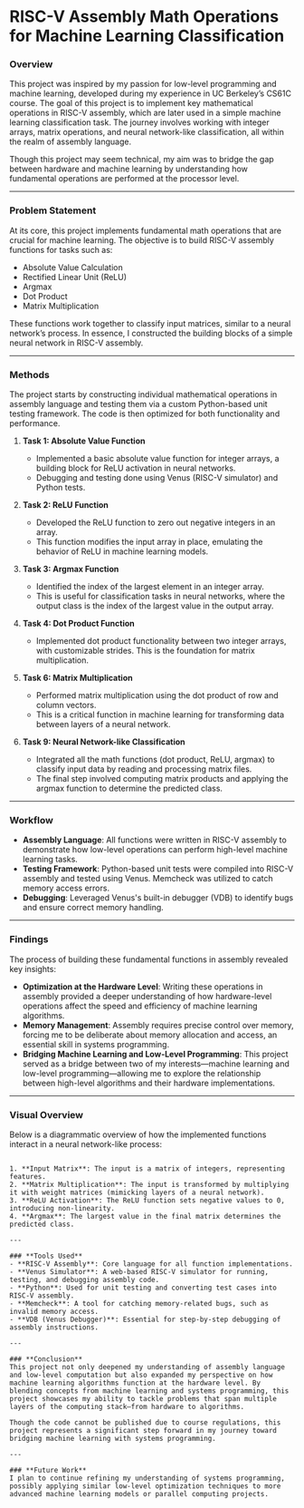 # **RISC-V Assembly Math Operations for Machine Learning Classification**

### **Overview**
This project was inspired by my passion for low-level programming and machine learning, developed during my experience in UC Berkeley’s CS61C course. The goal of this project is to implement key mathematical operations in RISC-V assembly, which are later used in a simple machine learning classification task. The journey involves working with integer arrays, matrix operations, and neural network-like classification, all within the realm of assembly language.

Though this project may seem technical, my aim was to bridge the gap between hardware and machine learning by understanding how fundamental operations are performed at the processor level.

---

### **Problem Statement**
At its core, this project implements fundamental math operations that are crucial for machine learning. The objective is to build RISC-V assembly functions for tasks such as:
- Absolute Value Calculation
- Rectified Linear Unit (ReLU)
- Argmax
- Dot Product
- Matrix Multiplication

These functions work together to classify input matrices, similar to a neural network’s process. In essence, I constructed the building blocks of a simple neural network in RISC-V assembly.

---

### **Methods**
The project starts by constructing individual mathematical operations in assembly language and testing them via a custom Python-based unit testing framework. The code is then optimized for both functionality and performance. 

1. **Task 1: Absolute Value Function**
   - Implemented a basic absolute value function for integer arrays, a building block for ReLU activation in neural networks.
   - Debugging and testing done using Venus (RISC-V simulator) and Python tests.
   
2. **Task 2: ReLU Function**
   - Developed the ReLU function to zero out negative integers in an array.
   - This function modifies the input array in place, emulating the behavior of ReLU in machine learning models.
   
3. **Task 3: Argmax Function**
   - Identified the index of the largest element in an integer array.
   - This is useful for classification tasks in neural networks, where the output class is the index of the largest value in the output array.
   
4. **Task 4: Dot Product Function**
   - Implemented dot product functionality between two integer arrays, with customizable strides. This is the foundation for matrix multiplication.
   
5. **Task 6: Matrix Multiplication**
   - Performed matrix multiplication using the dot product of row and column vectors.
   - This is a critical function in machine learning for transforming data between layers of a neural network.
   
6. **Task 9: Neural Network-like Classification**
   - Integrated all the math functions (dot product, ReLU, argmax) to classify input data by reading and processing matrix files.
   - The final step involved computing matrix products and applying the argmax function to determine the predicted class.

---

### **Workflow**
- **Assembly Language**: All functions were written in RISC-V assembly to demonstrate how low-level operations can perform high-level machine learning tasks.
- **Testing Framework**: Python-based unit tests were compiled into RISC-V assembly and tested using Venus. Memcheck was utilized to catch memory access errors.
- **Debugging**: Leveraged Venus's built-in debugger (VDB) to identify bugs and ensure correct memory handling.

---

### **Findings**
The process of building these fundamental functions in assembly revealed key insights:
- **Optimization at the Hardware Level**: Writing these operations in assembly provided a deeper understanding of how hardware-level operations affect the speed and efficiency of machine learning algorithms.
- **Memory Management**: Assembly requires precise control over memory, forcing me to be deliberate about memory allocation and access, an essential skill in systems programming.
- **Bridging Machine Learning and Low-Level Programming**: This project served as a bridge between two of my interests—machine learning and low-level programming—allowing me to explore the relationship between high-level algorithms and their hardware implementations.

---

### **Visual Overview**

Below is a diagrammatic overview of how the implemented functions interact in a neural network-like process:

```

1. **Input Matrix**: The input is a matrix of integers, representing features.
2. **Matrix Multiplication**: The input is transformed by multiplying it with weight matrices (mimicking layers of a neural network).
3. **ReLU Activation**: The ReLU function sets negative values to 0, introducing non-linearity.
4. **Argmax**: The largest value in the final matrix determines the predicted class.

---

### **Tools Used**
- **RISC-V Assembly**: Core language for all function implementations.
- **Venus Simulator**: A web-based RISC-V simulator for running, testing, and debugging assembly code.
- **Python**: Used for unit testing and converting test cases into RISC-V assembly.
- **Memcheck**: A tool for catching memory-related bugs, such as invalid memory access.
- **VDB (Venus Debugger)**: Essential for step-by-step debugging of assembly instructions.

---

### **Conclusion**
This project not only deepened my understanding of assembly language and low-level computation but also expanded my perspective on how machine learning algorithms function at the hardware level. By blending concepts from machine learning and systems programming, this project showcases my ability to tackle problems that span multiple layers of the computing stack—from hardware to algorithms.

Though the code cannot be published due to course regulations, this project represents a significant step forward in my journey toward bridging machine learning with systems programming.

---

### **Future Work**
I plan to continue refining my understanding of systems programming, possibly applying similar low-level optimization techniques to more advanced machine learning models or parallel computing projects.
```
